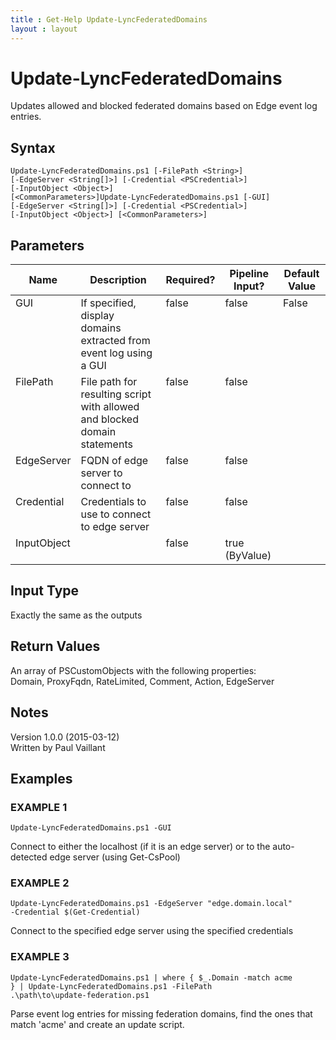 ```yaml
---
title : Get-Help Update-LyncFederatedDomains
layout : layout
---
```


# Update-LyncFederatedDomains
Updates allowed and blocked federated domains based on Edge event log entries.

## Syntax
<code>Update-LyncFederatedDomains.ps1 [-FilePath &lt;String&gt;] [-EdgeServer &lt;String[]&gt;] [-Credential &lt;PSCredential&gt;] [-InputObject &lt;Object&gt;] [&lt;CommonParameters&gt;]Update-LyncFederatedDomains.ps1 [-GUI] [-EdgeServer &lt;String[]&gt;] [-Credential &lt;PSCredential&gt;] [-InputObject &lt;Object&gt;] [&lt;CommonParameters&gt;]</code>

## Parameters
<table class="table table-condensed table-striped">
<thead><tr><th>Name</th><th>Description</th><th>Required?</th><th>Pipeline Input?</th><th>Default Value</th></tr></thead>
<tbody>
<tr valign="top"><td>GUI</td><td>If specified, display domains extracted from event log using a GUI</td><td>false</td><td>false</td><td>False</td></tr>
<tr valign="top"><td>FilePath</td><td>File path for resulting script with allowed and blocked domain statements</td><td>false</td><td>false</td><td></td></tr>
<tr valign="top"><td>EdgeServer</td><td>FQDN of edge server to connect to</td><td>false</td><td>false</td><td></td></tr>
<tr valign="top"><td>Credential</td><td>Credentials to use to connect to edge server</td><td>false</td><td>false</td><td></td></tr>
<tr valign="top"><td>InputObject</td><td></td><td>false</td><td>true (ByValue)</td><td></td></tr>
</tbody></table>

## Input Type
Exactly the same as the outputs

## Return Values
An array of PSCustomObjects with the following properties:<br/>
Domain, ProxyFqdn, RateLimited, Comment, Action, EdgeServer

## Notes
Version 1.0.0 (2015-03-12)<br/>
Written by Paul Vaillant

## Examples

### EXAMPLE 1
<code>Update-LyncFederatedDomains.ps1 -GUI</code>

Connect to either the localhost (if it is an edge server) or to the auto-detected edge server (using Get-CsPool)

### EXAMPLE 2
<code>Update-LyncFederatedDomains.ps1 -EdgeServer "edge.domain.local" -Credential $(Get-Credential)</code>

Connect to the specified edge server using the specified credentials

### EXAMPLE 3
<code>Update-LyncFederatedDomains.ps1 | where { $_.Domain -match acme } | Update-LyncFederatedDomains.ps1 -FilePath .\path\to\update-federation.ps1</code>

Parse event log entries for missing federation domains, find the ones that match 'acme' and create an update script.

